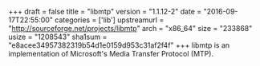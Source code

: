 +++
draft = false
title = "libmtp"
version = "1.1.12-2"
date = "2016-09-17T22:55:00"
categories = ['lib']
upstreamurl = "http://sourceforge.net/projects/libmtp"
arch = "x86_64"
size = "233868"
usize = "1208543"
sha1sum = "e8acee34957382319b54d1e0159d953c31af2f4f"
+++
libmtp is an implementation of Microsoft's Media Transfer Protocol (MTP).